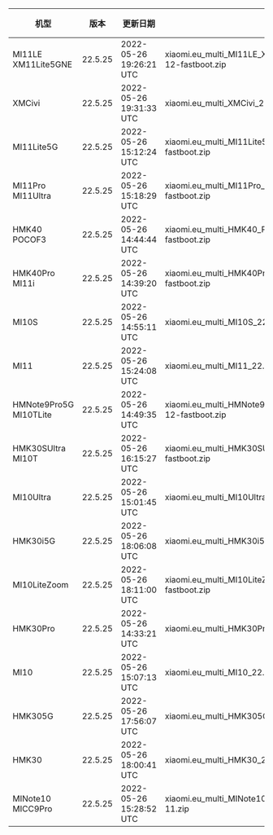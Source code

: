 | 机型 | 版本 | 更新日期 | 文件名 | 大小 | 下载链接 |
| ---- | ---- | ---- | ---- | ---- | ---- |
| MI11LE XM11Lite5GNE | 22.5.25 | 2022-05-26 19:26:21 UTC | xiaomi.eu_multi_MI11LE_XM11Lite5GNE_22.5.25_v13-12-fastboot.zip | 4.1 GB | [SourceForge](https://sourceforge.net/projects/xiaomi-eu-multilang-miui-roms/files/xiaomi.eu/MIUI-WEEKLY-RELEASES/22.5.25/xiaomi.eu_multi_MI11LE_XM11Lite5GNE_22.5.25_v13-12-fastboot.zip/download) |
| XMCivi | 22.5.25 | 2022-05-26 19:31:33 UTC | xiaomi.eu_multi_XMCivi_22.5.25_v13-12-fastboot.zip | 4.5 GB | [SourceForge](https://sourceforge.net/projects/xiaomi-eu-multilang-miui-roms/files/xiaomi.eu/MIUI-WEEKLY-RELEASES/22.5.25/xiaomi.eu_multi_XMCivi_22.5.25_v13-12-fastboot.zip/download) |
| MI11Lite5G | 22.5.25 | 2022-05-26 15:12:24 UTC | xiaomi.eu_multi_MI11Lite5G_22.5.25_v13-12-fastboot.zip | 4.2 GB | [SourceForge](https://sourceforge.net/projects/xiaomi-eu-multilang-miui-roms/files/xiaomi.eu/MIUI-WEEKLY-RELEASES/22.5.25/xiaomi.eu_multi_MI11Lite5G_22.5.25_v13-12-fastboot.zip/download) |
| MI11Pro MI11Ultra | 22.5.25 | 2022-05-26 15:18:29 UTC | xiaomi.eu_multi_MI11Pro_MI11Ultra_22.5.25_v13-12-fastboot.zip | 4.5 GB | [SourceForge](https://sourceforge.net/projects/xiaomi-eu-multilang-miui-roms/files/xiaomi.eu/MIUI-WEEKLY-RELEASES/22.5.25/xiaomi.eu_multi_MI11Pro_MI11Ultra_22.5.25_v13-12-fastboot.zip/download) |
| HMK40 POCOF3 | 22.5.25 | 2022-05-26 14:44:44 UTC | xiaomi.eu_multi_HMK40_POCOF3_22.5.25_v13-12-fastboot.zip | 4.0 GB | [SourceForge](https://sourceforge.net/projects/xiaomi-eu-multilang-miui-roms/files/xiaomi.eu/MIUI-WEEKLY-RELEASES/22.5.25/xiaomi.eu_multi_HMK40_POCOF3_22.5.25_v13-12-fastboot.zip/download) |
| HMK40Pro MI11i | 22.5.25 | 2022-05-26 14:39:20 UTC | xiaomi.eu_multi_HMK40Pro_MI11i_22.5.25_v13-12-fastboot.zip | 4.3 GB | [SourceForge](https://sourceforge.net/projects/xiaomi-eu-multilang-miui-roms/files/xiaomi.eu/MIUI-WEEKLY-RELEASES/22.5.25/xiaomi.eu_multi_HMK40Pro_MI11i_22.5.25_v13-12-fastboot.zip/download) |
| MI10S | 22.5.25 | 2022-05-26 14:55:11 UTC | xiaomi.eu_multi_MI10S_22.5.25_v13-12-fastboot.zip | 4.1 GB | [SourceForge](https://sourceforge.net/projects/xiaomi-eu-multilang-miui-roms/files/xiaomi.eu/MIUI-WEEKLY-RELEASES/22.5.25/xiaomi.eu_multi_MI10S_22.5.25_v13-12-fastboot.zip/download) |
| MI11 | 22.5.25 | 2022-05-26 15:24:08 UTC | xiaomi.eu_multi_MI11_22.5.25_v13-12-fastboot.zip | 4.3 GB | [SourceForge](https://sourceforge.net/projects/xiaomi-eu-multilang-miui-roms/files/xiaomi.eu/MIUI-WEEKLY-RELEASES/22.5.25/xiaomi.eu_multi_MI11_22.5.25_v13-12-fastboot.zip/download) |
| HMNote9Pro5G MI10TLite | 22.5.25 | 2022-05-26 14:49:35 UTC | xiaomi.eu_multi_HMNote9Pro5G_MI10TLite_22.5.25_v13-12-fastboot.zip | 3.7 GB | [SourceForge](https://sourceforge.net/projects/xiaomi-eu-multilang-miui-roms/files/xiaomi.eu/MIUI-WEEKLY-RELEASES/22.5.25/xiaomi.eu_multi_HMNote9Pro5G_MI10TLite_22.5.25_v13-12-fastboot.zip/download) |
| HMK30SUltra MI10T | 22.5.25 | 2022-05-26 16:15:27 UTC | xiaomi.eu_multi_HMK30SUltra_MI10T_22.5.25_v13-12-fastboot.zip | 3.9 GB | [SourceForge](https://sourceforge.net/projects/xiaomi-eu-multilang-miui-roms/files/xiaomi.eu/MIUI-WEEKLY-RELEASES/22.5.25/xiaomi.eu_multi_HMK30SUltra_MI10T_22.5.25_v13-12-fastboot.zip/download) |
| MI10Ultra | 22.5.25 | 2022-05-26 15:01:45 UTC | xiaomi.eu_multi_MI10Ultra_22.5.25_v13-12-fastboot.zip | 4.1 GB | [SourceForge](https://sourceforge.net/projects/xiaomi-eu-multilang-miui-roms/files/xiaomi.eu/MIUI-WEEKLY-RELEASES/22.5.25/xiaomi.eu_multi_MI10Ultra_22.5.25_v13-12-fastboot.zip/download) |
| HMK30i5G | 22.5.25 | 2022-05-26 18:06:08 UTC | xiaomi.eu_multi_HMK30i5G_22.5.25_v13-12-fastboot.zip | 3.8 GB | [SourceForge](https://sourceforge.net/projects/xiaomi-eu-multilang-miui-roms/files/xiaomi.eu/MIUI-WEEKLY-RELEASES/22.5.25/xiaomi.eu_multi_HMK30i5G_22.5.25_v13-12-fastboot.zip/download) |
| MI10LiteZoom | 22.5.25 | 2022-05-26 18:11:00 UTC | xiaomi.eu_multi_MI10LiteZoom_22.5.25_v13-12-fastboot.zip | 3.8 GB | [SourceForge](https://sourceforge.net/projects/xiaomi-eu-multilang-miui-roms/files/xiaomi.eu/MIUI-WEEKLY-RELEASES/22.5.25/xiaomi.eu_multi_MI10LiteZoom_22.5.25_v13-12-fastboot.zip/download) |
| HMK30Pro | 22.5.25 | 2022-05-26 14:33:21 UTC | xiaomi.eu_multi_HMK30Pro_22.5.25_v13-12-fastboot.zip | 4.0 GB | [SourceForge](https://sourceforge.net/projects/xiaomi-eu-multilang-miui-roms/files/xiaomi.eu/MIUI-WEEKLY-RELEASES/22.5.25/xiaomi.eu_multi_HMK30Pro_22.5.25_v13-12-fastboot.zip/download) |
| MI10 | 22.5.25 | 2022-05-26 15:07:13 UTC | xiaomi.eu_multi_MI10_22.5.25_v13-12-fastboot.zip | 4.0 GB | [SourceForge](https://sourceforge.net/projects/xiaomi-eu-multilang-miui-roms/files/xiaomi.eu/MIUI-WEEKLY-RELEASES/22.5.25/xiaomi.eu_multi_MI10_22.5.25_v13-12-fastboot.zip/download) |
| HMK305G | 22.5.25 | 2022-05-26 17:56:07 UTC | xiaomi.eu_multi_HMK305G_22.5.25_v13-12-fastboot.zip | 3.8 GB | [SourceForge](https://sourceforge.net/projects/xiaomi-eu-multilang-miui-roms/files/xiaomi.eu/MIUI-WEEKLY-RELEASES/22.5.25/xiaomi.eu_multi_HMK305G_22.5.25_v13-12-fastboot.zip/download) |
| HMK30 | 22.5.25 | 2022-05-26 18:00:41 UTC | xiaomi.eu_multi_HMK30_22.5.25_v13-12-fastboot.zip | 3.5 GB | [SourceForge](https://sourceforge.net/projects/xiaomi-eu-multilang-miui-roms/files/xiaomi.eu/MIUI-WEEKLY-RELEASES/22.5.25/xiaomi.eu_multi_HMK30_22.5.25_v13-12-fastboot.zip/download) |
| MINote10 MICC9Pro | 22.5.25 | 2022-05-26 15:28:52 UTC | xiaomi.eu_multi_MINote10_MICC9Pro_22.5.25_v13-11.zip | 3.4 GB | [SourceForge](https://sourceforge.net/projects/xiaomi-eu-multilang-miui-roms/files/xiaomi.eu/MIUI-WEEKLY-RELEASES/22.5.25/xiaomi.eu_multi_MINote10_MICC9Pro_22.5.25_v13-11.zip/download) |
